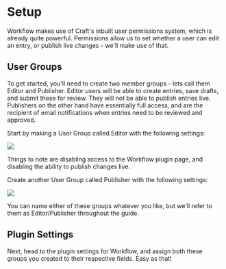 # Setup

Workflow makes use of Craft's inbuilt user permissions system, which is already quite powerful. Permissions allow us to set whether a user can edit an entry, or publish live changes - we'll make use of that.

## User Groups

To get started, you'll need to create two member groups - lets call them Editor and Publisher. Editor users will be able to create entries, save drafts, and submit these for review. They will not be able to publish entries live. Publishers on the other hand have essentially full access, and are the recipient of email notifications when entries need to be reviewed and approved.

Start by making a User Group called Editor with the following settings:

![](/uploads/plugins/workflow/editor-permissions.png)

Things to note are disabling access to the Workflow plugin page, and disabling the ability to publish changes live.

Create another User Group called Publisher with the following settings:

![](/uploads/plugins/workflow/publisher-permissions.png)

You can name either of these groups whatever you like, but we'll refer to them as Editor/Publisher throughout the guide.

## Plugin Settings

Next, head to the plugin settings for Workflow, and assign both these groups you created to their respective fields. Easy as that!
